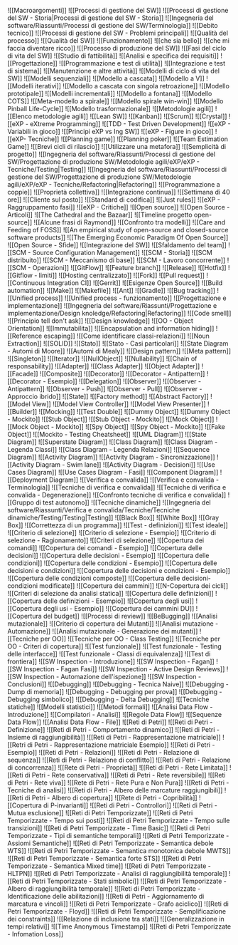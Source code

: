 ![[Macroargomenti]]
![[Processi di gestione del SW]]
	![[Processi di gestione del SW - Storia|Processi di gestione del SW - Storia]]
	![[Ingegneria del software/Riassunti/Processi di gestione del SW/Terminologia]]
	![[Debito tecnico]]
	![[Processi di gestione del SW - Problemi principali]]
	![[Qualità del processo]]
	![[Qualità del SW]]
		![[Funzionamento]]
		![[che sia bello]]
		![[che mi faccia diventare ricco]]
	![[Processo di produzione del SW]]
		![[Fasi del ciclo di vita del SW]]
			![[Studio di fattibilità]]
			![[Analisi e specifica dei requisiti]]
			![[Progettazione]]
			![[Programmazione e test di utilità]]
			![[Integrazione e test di sistema]]
			![[Manutenzione e altre attività]]
		![[Modelli di ciclo di vita del SW]]
			![[Modelli sequenziali]]
				![[Modello a cascata]]
				![[Modello a V]]
			![[Modelli iterativi]]
				![[Modello a cascata con singola retroazione]]
				![[Modello prototipale]]
			![[Modelli incrementali]]
				![[Modello a fontana]]
				![[Modello COTS]]
				![[Meta-modello a spirale]]
				![[Modello spirale win-win]]
				![[Modello Pinball Life-Cycle]]
				![[Modello trasformazionale]]
		![[Metodologie agili]]
			![[Elenco metodologie agili]]
				![[Lean SW]]
				![[Kanban]]
				![[Scrum]]
				![[Crystal]]
				![[eXP - eXtreme Programming]]
					![[TDD - Test Driven Development]]
					![[eXP - Variabili in gioco]]
					![[Principi eXP vs Ing SW]]
					![[eXP - Figure in gioco]]
					![[eXP- Tecniche]]
						![[Planning game]]
							![[Planning poker]]
							![[Team Estimation Game]]
						![[Brevi cicli di rilascio]]
						![[Utilizzare una metafora]]
						![[Semplicità di progetto]]
						![[Ingegneria del software/Riassunti/Processi di gestione del SW/Progettazione di produzione SW/Metodologie agili/eXP/eXP - Tecniche/Testing|Testing]]
						![[Ingegneria del software/Riassunti/Processi di gestione del SW/Progettazione di produzione SW/Metodologie agili/eXP/eXP - Tecniche/Refactoring|Refactoring]]
						![[Programmazione a coppie]]
						![[Proprietà collettiva]]
						![[Integrazione continua]]
						![[Settimana di 40 ore]]
						![[Cliente sul posto]]
						![[Standard di codifica]]
						![[Just rules]]
					![[eXP - Raggruppamento fasi]]
					![[eXP - Critiche]]
			![[Open source]]
				![[Open Source - Articoli]]
					![[The Cathedral and the Bazaar]]
						![[Timeline progetto open-source]]
						![[Alcune frasi di Raymond]]
						![[Confronto tra modelli]]
					![[Care and Feeding of FOSS]]
					![[An empirical study of open-source and closed-source software products]]
					![[The Emerging Economic Paradigm Of Open Source]]
				![[Open Source - Sfide]]
					![[Integrazione del SW]]
					![[Sfaldamento del team]]
			![[SCM - Source Configuration Management]]
				![[SCM - Storia]]
				![[SCM distribuito]]
				![[SCM - Meccanismo di base]]
					![[SCM - Lavoro concorrente]]
					![[SCM - Operazioni]]
				![[GitFlow]]
					![[Feature branch]]
					![[Release]]
					![[Hotfix]]
					![[Gitflow - limiti]]
						![[Hosting centralizzato]]
							![[Fork]]
							![[Pull request]]
							![[Continuous Integration CI]]
						![[Gerrit]]
						![[Esigenze Open Source]]
							![[Build automation]]
								![[Make]]
								![[Makefile]]
								![[Ant]]
								![[Gradle]]
							![[Bug tracking]]
							![[Unified process]]
								![[Unified process - funzionamento]]
![[Progettazione e implementazione]]
	![[Ingegneria del software/Riassunti/Progettazione e implementazione/Design knoledge/Refactoring|Refactoring]]
		![[Code smell]]
			![[Principio tell don't ask]]
	![[Design knowledge]]
		![[OO - Object Orientation]]
			![[Immutabilita]]
			![[Encapsulation and information hiding]]
			![[Reference escaping]]
			![[Come identificare classi-relazioni]]
				![[Noun Extraction]]
		![[SOLID]]
		![[Stato]]
			![[Stato - Casi particolari]]
			![[State Diagram - Automi di Moore]]
			![[Automi di Mealy]]
	![[Design pattern]]
		![[Meta pattern]]
		![[Singleton]]
		![[Iterator]] 
		![[NullObject]]
			![[Nullability]]
		![[Chain of responsability]]
		![[Adapter]]
			![[Class Adapter]]
			![[Object Adapter]]
		![[Facade]]
		![[Composite]]
		![[Decorator]]
			![[Decorator - Antipattern]]
			![[Decorator - Esempio]]
		![[Delegation]]
		![[Observer]]
			![[Observer - Antipattern]]
			![[Observer - Push]]
			![[Observer - Pull]]
			![[Observer - Approccio ibrido]]
		![[State]]
		![[Factory method]]
			![[Abstract Factory]]
		![[Model View]]
			![[Model View Controller]]
			![[Model View Presenter]]
		![[Builder]]
	![[Mocking]]
		![[Test Double]]
		![[Dummy Object]]
			![[Dummy Object - Mockito]]
		![[Stub Object]]
			![[Stub Object - Mockito]]
		![[Mock Object]]
			![[Mock Object - Mockito]]
		![[Spy Object]]
			![[Spy Object - Mockito]]
		![[Fake Object]]
		![[Mockito - Testing Cheatsheet]]
	![[UML Diagram]]
		![[State Diagram]]
			![[Superstate Diagram]]
		![[Class Diagram]]
			![[Class Diagram - Legenda Classi]]
			![[Class Diagram - Legenda Relazioni]]
		![[Sequence Diagram]]
		![[Activity Diagram]]
			![[Activity Diagram - Sincronizzazione]]
			![[Activity Diagram - Swim lane]]
			![[Activity Diagram - Decisioni]]
		![[Use Cases Diagram]]
			![[Use Cases Diagram - Fasi]]
		![[Component Diagram]]
		![[Deployment Diagram]]
![[Verifica e convalida]]
	![[Verifica e convalida - Terminologia]]
	![[Tecniche di verifica e convalida]]
		![[Tecniche di verifica e convalida - Degenerazione]]
		![[Confronto tecniche di verifica e convalida]]
			![[Gruppo di test autonomo]]
		![[Tecniche dinamiche]]
			![[Ingegneria del software/Riassunti/Verifica e convalida/Tecniche/Tecniche dinamiche/Testing/Testing|Testing]]
				![[Black Box]]
				![[White Box]]
				![[Gray Box]]
				![[Correttezza di un programma]]
					![[Test - definizioni]]
					![[Test ideale]]
				![[Criterio di selezione]]
					![[Criterio di selezione - Esempio]]
					![[Criterio di selezione - Ragionamento]]
					![[Criteri di selezione]]
						![[Copertura dei comandi]]
							![[Copertura dei comandi - Esempio]]
						![[Copertura delle decisioni]]
							![[Copertura delle decisioni - Esempio]]
						![[Copertura delle condizioni]]
							![[Copertura delle condizioni - Esempio]]
						![[Copertura delle decisioni e condizioni]]
							![[Copertura delle decisioni e condizioni - Esempio]]
						![[Copertura delle condizioni composte]]
						![[Copertura delle decisioni-condizioni modificate]]
						![[Copertura dei cammini]]
						![[N-Copertura dei cicli]]
						![[Criteri di selezione da analisi statica]]
							![[Copertura delle definizioni]]
								![[Copertura delle definizioni - Esempio]]
							![[Copertura degli usi]]
								![[Copertura degli usi - Esempio]]
							![[Copertura dei cammini DU]]
							![[Copertura del budget]]
			![[Processi di review]]
				![[BeBugging]]
				![[Analisi mutazionale]]
					![[Criterio di copertura dei Mutanti]]
					![[Analisi mutazione - Automazione]]
					![[Analisi mutazionale - Generazione dei mutanti]]
				![[Tecniche per OO]]
					![[Tecniche per OO - Class Testing]]
					![[Tecniche per OO - Criteri di copertura]]
				![[Test funzionale]]
					![[Test funzionale - Testing delle interfacce]]
					![[Test funzionale - Classi di equivalenza]]
					![[Test di frontiera]]
				![[SW Inspection - Introduzione]]
					![[SW Inspection - Fagan]]
						![[SW Inspection - Fagan Fasi]]
						![[SW Inspection - Active Design Reviews]]
					![[SW Inspection - Automazione dell'ispezione]]
					![[SW Inspection - Conclusioni]]
				![[Debugging]]
					![[Debugging - Tecnica Naive]]
					![[Debugging - Dump di memoria]]
					![[Debugging - Debugging per prova]]
					![[Debugging - Debugging simbolico]]
					![[Debugging - Delta Debugging]]
		![[Tecniche statiche]]
			![[Modelli statistici]]
			![[Metodi formali]]
				![[Analisi Data Flow - Introduzione]]
					![[Compilatori - Analisi]]
					![[Regole Data Flow]]
					![[Sequenze Data Flow]]
					![[Analisi Data Flow - File]]
				![[Reti di Petri]]
					![[Reti di Petri - Definizione]]
						![[Reti di Petri - Comportamento dinamico]]
						![[Reti di Petri - Insieme di raggiungibilità]]
						![[Reti di Petri - Rappresentazione matriciale]]
						![[Retri di Petri - Rappresentazione matriciale Esempio]]
					![[Reti di Petri - Esempio]]
					![[Reti di Petri - Relazioni]]
						![[Reti di Petri - Relazione di sequenza]]
						![[Reti di Petri - Relazione di conflitto]]
						![[Reti di Petri - Relazione di concorrenza]]
					![[Rete di Petri - Proprietà]]
						![[Reti di Petri - Rete Limitata]]
						![[Reti di Petri - Rete conservativa]]
						![[Reti di Petri - Rete reversibile]]
						![[Reti di Petri - Rete viva]]
						![[Rete di Petri - Rete Pura e Non Pura]]
					![[Reti di Petri - Tecniche di analisi]]
						![[Reti di Petri - Albero delle marcature raggiungibili]]
						![[Reti di Petri - Albero di copertura]]
							![[Rete di Petri - Copribilità]]
						![[Copertura di P-invarianti]]
						![[Reti di Petri - Controllori]]
							![[Reti di Petri - Mutua esclusione]]
					![[Reti di Petri Temporizzate]]
						![[Reti di Petri Temporizzate - Tempo sui posti]]
						![[Reti di Petri Temporizzate - Tempo sulle transizioni]]
						![[Reti di Petri Temporizzate - Time Basic]]
							![[Reti di Petri Temporizzate - Tipi di semantiche temporali]]
								![[Reti di Petri Temporizzate - Assiomi Semantiche]]
								![[Reti di Petri Temporizzate - Semantica debole WTS]]
									![[Reti di Petri Temporizzate - Semantica monotonica debole MWTS]]
									![[Reti di Petri Temporizzate - Semantica forte STS]]
									![[Reti di Petri Temporizzate - Semantica Mixed time]]
						![[Reti di Petri Temporizzate - HLTPN]]
						![[Reti di Petri Temporizzate - Analisi di raggiungibilità temporale]]
							![[Reti di Petri Temporizzate - Stati simbolici]]
							![[Reti di Petri Temporizzate - Albero di raggiungibilità temporale]]
								![[Reti di Petri Temporizzate - Identificazione delle abilitazioni]]
								![[Reti di Petri - Aggiornamento di marcatura e vincoli]]
							![[Reti di Petri Temporizzate - Grafo aciclico]]
								![[Reti di Petri Temporizzate - Floyd]]
								![[Reti di Petri Temporizzate - Semplificazione dei constraints]]
									![[Relazione di inclusione tra stati]]
									![[Generalizzazione in tempi relativi]]
									![[Time Anonymous Timestamp]]
									![[Reti di Petri Temporizzate - Infomation Loss]]